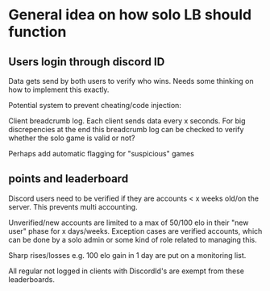 # General idea on how solo LB should function

## Users login through discord ID
Data gets send by both users to verify who wins. Needs some thinking on how to implement this exactly.

Potential system to prevent cheating/code injection:

Client breadcrumb log.
Each client sends data every x seconds. For big discrepencies at the end this breadcrumb log can be checked to verify whether the solo game is valid or not?

Perhaps add automatic flagging for "suspicious" games

## points and leaderboard
Discord users need to be verified if they are accounts < x weeks old/on the server.
This prevents multi accounting.

Unverified/new accounts are limited to a max of 50/100 elo in their "new user" phase for x days/weeks.
Exception cases are verified accounts, which can be done by a solo admin or some kind of role related to managing this.

Sharp rises/losses e.g. 100 elo gain in 1 day are put on a monitoring list.

All regular not logged in clients with DiscordId's are exempt from these leaderboards.

